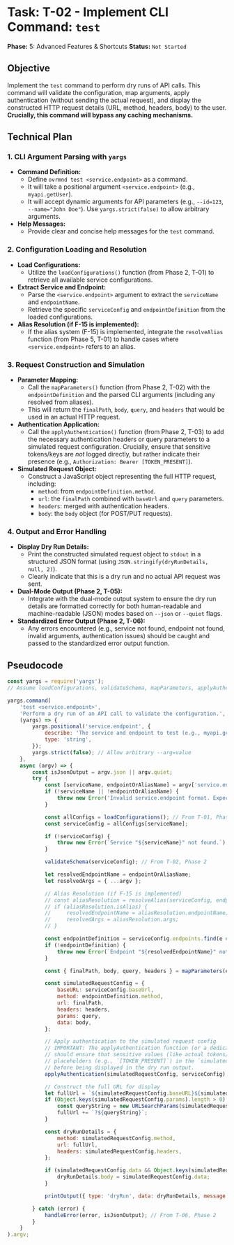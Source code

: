 # Task: T-02 - Implement CLI Command: `test`

**Phase:** 5: Advanced Features & Shortcuts
**Status:** `Not Started`

## Objective

Implement the `test` command to perform dry runs of API calls. This command will validate the configuration, map arguments, apply authentication (without sending the actual request), and display the constructed HTTP request details (URL, method, headers, body) to the user. **Crucially, this command will bypass any caching mechanisms.**

## Technical Plan

### 1. CLI Argument Parsing with `yargs`

-   **Command Definition:**
    -   Define `ovrmnd test <service.endpoint>` as a command.
    -   It will take a positional argument `<service.endpoint>` (e.g., `myapi.getUser`).
    -   It will accept dynamic arguments for API parameters (e.g., `--id=123`, `--name="John Doe"`). Use `yargs.strict(false)` to allow arbitrary arguments.
-   **Help Messages:**
    -   Provide clear and concise help messages for the `test` command.

### 2. Configuration Loading and Resolution

-   **Load Configurations:**
    -   Utilize the `loadConfigurations()` function (from Phase 2, T-01) to retrieve all available service configurations.
-   **Extract Service and Endpoint:**
    -   Parse the `<service.endpoint>` argument to extract the `serviceName` and `endpointName`.
    -   Retrieve the specific `serviceConfig` and `endpointDefinition` from the loaded configurations.
-   **Alias Resolution (if F-15 is implemented):**
    -   If the alias system (F-15) is implemented, integrate the `resolveAlias` function (from Phase 5, T-01) to handle cases where `<service.endpoint>` refers to an alias.

### 3. Request Construction and Simulation

-   **Parameter Mapping:**
    -   Call the `mapParameters()` function (from Phase 2, T-02) with the `endpointDefinition` and the parsed CLI arguments (including any resolved from aliases).
    -   This will return the `finalPath`, `body`, `query`, and `headers` that would be used in an actual HTTP request.
-   **Authentication Application:**
    -   Call the `applyAuthentication()` function (from Phase 2, T-03) to add the necessary authentication headers or query parameters to a simulated request configuration. Crucially, ensure that sensitive tokens/keys are *not* logged directly, but rather indicate their presence (e.g., `Authorization: Bearer [TOKEN_PRESENT]`).
-   **Simulated Request Object:**
    -   Construct a JavaScript object representing the full HTTP request, including:
        -   `method`: from `endpointDefinition.method`.
        -   `url`: the `finalPath` combined with `baseUrl` and `query` parameters.
        -   `headers`: merged with authentication headers.
        -   `body`: the `body` object (for POST/PUT requests).

### 4. Output and Error Handling

-   **Display Dry Run Details:**
    -   Print the constructed simulated request object to `stdout` in a structured JSON format (using `JSON.stringify(dryRunDetails, null, 2)`).
    -   Clearly indicate that this is a dry run and no actual API request was sent.
-   **Dual-Mode Output (Phase 2, T-05):**
    -   Integrate with the dual-mode output system to ensure the dry run details are formatted correctly for both human-readable and machine-readable (JSON) modes based on `--json` or `--quiet` flags.
-   **Standardized Error Output (Phase 2, T-06):**
    -   Any errors encountered (e.g., service not found, endpoint not found, invalid arguments, authentication issues) should be caught and passed to the standardized error output function.

## Pseudocode

```javascript
const yargs = require('yargs');
// Assume loadConfigurations, validateSchema, mapParameters, applyAuthentication, printOutput, handleError, resolveAlias (if F-15) are imported/available

yargs.command(
    'test <service.endpoint>',
    'Perform a dry run of an API call to validate the configuration.',
    (yargs) => {
        yargs.positional('service.endpoint', {
            describe: 'The service and endpoint to test (e.g., myapi.getUser)',
            type: 'string',
        });
        yargs.strict(false); // Allow arbitrary --arg=value
    },
    async (argv) => {
        const isJsonOutput = argv.json || argv.quiet;
        try {
            const [serviceName, endpointOrAliasName] = argv['service.endpoint'].split('.');
            if (!serviceName || !endpointOrAliasName) {
                throw new Error('Invalid service.endpoint format. Expected <service>.<endpoint> or <service>.<alias>');
            }

            const allConfigs = loadConfigurations(); // From T-01, Phase 2
            const serviceConfig = allConfigs[serviceName];

            if (!serviceConfig) {
                throw new Error(`Service "${serviceName}" not found.`);
            }

            validateSchema(serviceConfig); // From T-02, Phase 2

            let resolvedEndpointName = endpointOrAliasName;
            let resolvedArgs = { ...argv };

            // Alias Resolution (if F-15 is implemented)
            // const aliasResolution = resolveAlias(serviceConfig, endpointOrAliasName, argv); // From T-01, Phase 5
            // if (aliasResolution.isAlias) {
            //     resolvedEndpointName = aliasResolution.endpointName;
            //     resolvedArgs = aliasResolution.args;
            // }

            const endpointDefinition = serviceConfig.endpoints.find(e => e.name === resolvedEndpointName);
            if (!endpointDefinition) {
                throw new Error(`Endpoint "${resolvedEndpointName}" not found for service "${serviceName}".`);
            }

            const { finalPath, body, query, headers } = mapParameters(endpointDefinition, resolvedArgs); // From T-02, Phase 2

            const simulatedRequestConfig = {
                baseURL: serviceConfig.baseUrl,
                method: endpointDefinition.method,
                url: finalPath,
                headers: headers,
                params: query,
                data: body,
            };

            // Apply authentication to the simulated request config
            // IMPORTANT: The applyAuthentication function (or a dedicated helper for the test command)
            // should ensure that sensitive values (like actual tokens/API keys) are replaced with
            // placeholders (e.g., `[TOKEN_PRESENT]`) in the `simulatedRequestConfig.headers` or `params`
            // before being displayed in the dry run output.
            applyAuthentication(simulatedRequestConfig, serviceConfig); // From T-03, Phase 2

            // Construct the full URL for display
            let fullUrl = `${simulatedRequestConfig.baseURL}${simulatedRequestConfig.url}`;
            if (Object.keys(simulatedRequestConfig.params).length > 0) {
                const queryString = new URLSearchParams(simulatedRequestConfig.params).toString();
                fullUrl += `?${queryString}`;
            }

            const dryRunDetails = {
                method: simulatedRequestConfig.method,
                url: fullUrl,
                headers: simulatedRequestConfig.headers,
            };

            if (simulatedRequestConfig.data && Object.keys(simulatedRequestConfig.data).length > 0) {
                dryRunDetails.body = simulatedRequestConfig.data;
            }

            printOutput({ type: 'dryRun', data: dryRunDetails, message: 'Dry run complete. No actual API request was sent.' }, isJsonOutput); // From T-05, Phase 2

        } catch (error) {
            handleError(error, isJsonOutput); // From T-06, Phase 2
        }
    }
).argv;
```